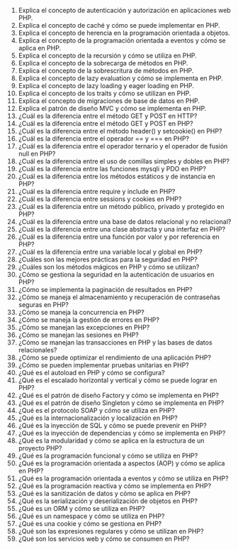 01. Explica el concepto de autenticación y autorización en aplicaciones web PHP.
02. Explica el concepto de caché y cómo se puede implementar en PHP.
03. Explica el concepto de herencia en la programación orientada a objetos.
04. Explica el concepto de la programación orientada a eventos y cómo se aplica en PHP.
05. Explica el concepto de la recursión y cómo se utiliza en PHP.
06. Explica el concepto de la sobrecarga de métodos en PHP.
07. Explica el concepto de la sobrescritura de métodos en PHP.
08. Explica el concepto de lazy evaluation y cómo se implementa en PHP.
09. Explica el concepto de lazy loading y eager loading en PHP.
10. Explica el concepto de los traits y cómo se utilizan en PHP.
11. Explica el concepto de migraciones de base de datos en PHP.
12. Explica el patrón de diseño MVC y cómo se implementa en PHP.
13. ¿Cuál es la diferencia entre el método GET y POST en HTTP?
14. ¿Cuál es la diferencia entre el método GET y POST en PHP?
15. ¿Cuál es la diferencia entre el método header() y setcookie() en PHP?
16. ¿Cuál es la diferencia entre el operador == y === en PHP?
17. ¿Cuál es la diferencia entre el operador ternario y el operador de fusión null en PHP?
18. ¿Cuál es la diferencia entre el uso de comillas simples y dobles en PHP?
19. ¿Cuál es la diferencia entre las funciones mysqli y PDO en PHP?
20. ¿Cuál es la diferencia entre los métodos estáticos y de instancia en PHP?
21. ¿Cuál es la diferencia entre require y include en PHP?
22. ¿Cuál es la diferencia entre sessions y cookies en PHP?
23. ¿Cuál es la diferencia entre un método público, privado y protegido en PHP?
24. ¿Cuál es la diferencia entre una base de datos relacional y no relacional?
25. ¿Cuál es la diferencia entre una clase abstracta y una interfaz en PHP?
26. ¿Cuál es la diferencia entre una función por valor y por referencia en PHP?
27. ¿Cuál es la diferencia entre una variable local y global en PHP?
28. ¿Cuáles son las mejores prácticas para la seguridad en PHP?
29. ¿Cuáles son los métodos mágicos en PHP y cómo se utilizan?
30. ¿Cómo se gestiona la seguridad en la autenticación de usuarios en PHP?
31. ¿Cómo se implementa la paginación de resultados en PHP?
32. ¿Cómo se maneja el almacenamiento y recuperación de contraseñas seguras en PHP?
33. ¿Cómo se maneja la concurrencia en PHP?
34. ¿Cómo se maneja la gestión de errores en PHP?
35. ¿Cómo se manejan las excepciones en PHP?
36. ¿Cómo se manejan las sesiones en PHP?
37. ¿Cómo se manejan las transacciones en PHP y las bases de datos relacionales?
38. ¿Cómo se puede optimizar el rendimiento de una aplicación PHP?
39. ¿Cómo se pueden implementar pruebas unitarias en PHP?
40. ¿Qué es el autoload en PHP y cómo se configura?
41. ¿Qué es el escalado horizontal y vertical y cómo se puede lograr en PHP?
42. ¿Qué es el patrón de diseño Factory y cómo se implementa en PHP?
43. ¿Qué es el patrón de diseño Singleton y cómo se implementa en PHP?
44. ¿Qué es el protocolo SOAP y cómo se utiliza en PHP?
45. ¿Qué es la internacionalización y localización en PHP?
46. ¿Qué es la inyección de SQL y cómo se puede prevenir en PHP?
47. ¿Qué es la inyección de dependencias y cómo se implementa en PHP?
48. ¿Qué es la modularidad y cómo se aplica en la estructura de un proyecto PHP?
49. ¿Qué es la programación funcional y cómo se utiliza en PHP?
50. ¿Qué es la programación orientada a aspectos (AOP) y cómo se aplica en PHP?
51. ¿Qué es la programación orientada a eventos y cómo se utiliza en PHP?
52. ¿Qué es la programación reactiva y cómo se implementa en PHP?
53. ¿Qué es la sanitización de datos y cómo se aplica en PHP?
54. ¿Qué es la serialización y deserialización de objetos en PHP?
55. ¿Qué es un ORM y cómo se utiliza en PHP?
56. ¿Qué es un namespace y cómo se utiliza en PHP?
57. ¿Qué es una cookie y cómo se gestiona en PHP?
58. ¿Qué son las expresiones regulares y cómo se utilizan en PHP?
59. ¿Qué son los servicios web y cómo se consumen en PHP?